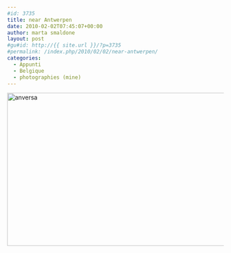 ```yaml
---
#id: 3735
title: near Antwerpen
date: 2010-02-02T07:45:07+00:00
author: marta smaldone
layout: post
#gu#id: http://{{ site.url }}/?p=3735
#permalink: /index.php/2010/02/02/near-antwerpen/
categories:
  - Appunti
  - Belgique
  - photographies (mine)
---
```

<img class="aligncenter wp-image-3736" src="{{ site.url }}/images/uploads/2016/10/anversa.jpg" alt="anversa" width="550" height="357" srcset="{{ site.url }}/images/uploads/2016/10/anversa.jpg 694w, {{ site.url }}/images/uploads/2016/10/anversa-300x195.jpg 300w" sizes="(max-width: 550px) 100vw, 550px" />